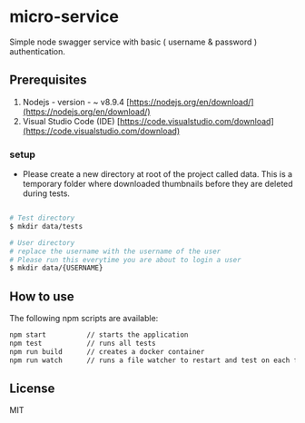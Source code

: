 # micro-service

  Simple node swagger service with basic ( username & password ) authentication.

## Prerequisites

  1. Nodejs - version - ~ v8.9.4 [https://nodejs.org/en/download/](https://nodejs.org/en/download/)
  2. Visual Studio Code (IDE) [https://code.visualstudio.com/download](https://code.visualstudio.com/download)


### setup

  - Please create a new directory at root of the project called data. This is a temporary folder where
    downloaded thumbnails before they are deleted during tests.


```bash

# Test directory 
$ mkdir data/tests

# User directory
# replace the username with the username of the user
# Please run this everytime you are about to login a user
$ mkdir data/{USERNAME}

```

## How to use

The following npm scripts are available:

~~~ sh
npm start          // starts the application
npm test           // runs all tests
npm run build      // creates a docker container
npm run watch      // runs a file watcher to restart and test on each file change
~~~

## License

MIT